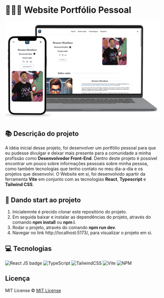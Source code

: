 # 👨🏻‍💻 Website Portfólio Pessoal
![](./public/imagens/mockup_portfolio_manduca.png)

## 📚 Descrição do projeto
A idéia inicial desse projeto, foi desenvolver um portfólio pessoal para que eu pudesse divulgar e deixar mais presente para a comunidade a minha profissão como **Desenvolvedor Front-End**.
Dentro deste projeto é possível encontrar um pouco sobre informações pessoais sobre minha pessoa, como também tecnologias que tenho contato no meu dia-a-dia e os projetos que desenvolvi.
O Website em si, foi desenvolvido apartir da ferramenta **Vite** em conjunto com as tecnologias **React**, **Typescript** e **Tailwind CSS**.

## 🚀 Dando start ao projeto 
1. Inicialemnte é precido clonar este repositório do projeto.
2. Em seguida baixar e instalar as dependências do projeto, através do comando **npm install** ou **npm i**.
3. Rodar o projeto, através do comando **npm run dev**.
4. Navegar no link http://localhost:5173/, para visualizar o projeto em si.

## 💻 Tecnologias
![React JS badge](https://shields.io/badge/react-black?logo=react&style=for-the-badge)
![TypeScript](https://img.shields.io/badge/typescript-%23007ACC.svg?style=for-the-badge&logo=typescript&logoColor=white)
![TailwindCSS](https://img.shields.io/badge/tailwindcss-%2338B2AC.svg?style=for-the-badge&logo=tailwind-css&logoColor=white)
![Vite](https://img.shields.io/badge/vite-%23646CFF.svg?style=for-the-badge&logo=vite&logoColor=white)
![NPM](https://img.shields.io/badge/NPM-%23CB3837.svg?style=for-the-badge&logo=npm&logoColor=white)

## Licença
MIT License © [MIT License](./LICENSE)